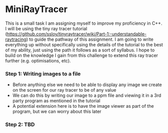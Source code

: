 # MiniRayTracer
This is a small task I am assigning myself to improve my proficiency in C++. I will be using the tiny ray tracer tutorial (https://github.com/ssloy/tinyraytracer/wiki/Part-1:-understandable-raytracing) to guide the pathway of this assignment. I am going to write everything up without specifically using the details of the tutorial to the best of my ability, just using the path it follows as a sort of syllabus.  I hope to build on the knowledge I gain from this challenge to extend this ray tracer further (e.g. optimisations, etc).

### Step 1: Writing images to a file
- Before anything else we need to be able to display any image we create on the screen for our ray tracer to be of any value
- We can do this by writing our image to a ppm file and viewing it in a 3rd party program as mentioned in the tutorial
- A potential extension here is to have the image viewer as part of the program, but we can worry about this later

### Step 2: TBD
